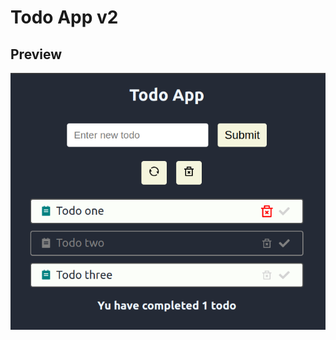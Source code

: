 # Todo App v2

## Preview

<img src="https://raw.githubusercontent.com/Borys-Mch/24-todo-app-v2/master/preview.png" alt="Displaying preview.png">
